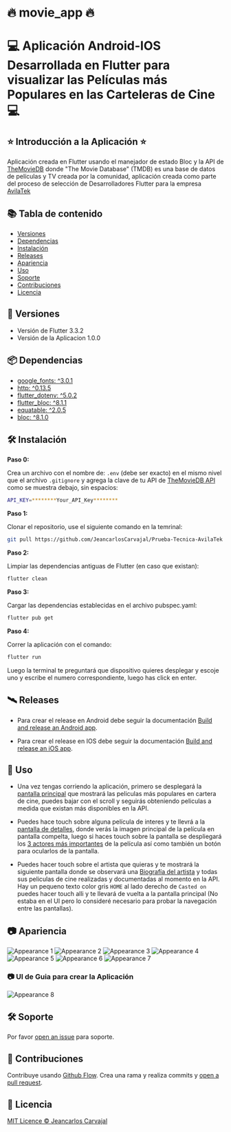 # :fire: movie_app :fire:

# :computer: Aplicación Android-IOS Desarrollada en Flutter para visualizar las Películas más Populares en las Carteleras de Cine :computer:

## :star: Introducción a la Aplicación :star:

Aplicación creada en Flutter usando el manejador de estado Bloc y la API de [TheMovieDB](https://www.themoviedb.org/) donde "The Movie Database" (TMDB) es una base de datos de películas y TV creada por la comunidad, aplicación creada como parte del proceso de selección de Desarrolladores Flutter para la empresa [AvilaTek](https://www.avilatek.com)

## :books: Tabla de contenido

- [Versiones](#memo-versiones)
- [Dependencias](#package-dependencias)
- [Instalación](#hammer_and_wrench-instalación)
- [Releases](#artificial_satellite-releases)
- [Apariencia](#camera-apariencia)
- [Uso](#rocket-uso) 
- [Soporte](#hammer_and_wrench-soporte)
- [Contribuciones](#memo-contribuciones)
- [Licencia](#scroll-licencia)

## :memo: Versiones

*  Versión de Flutter 3.3.2
*  Versión de la Aplicacion 1.0.0

## :package: Dependencias

* [google_fonts: ^3.0.1](https://pub.dev/packages/google_fonts)
* [http: ^0.13.5](https://pub.dev/packages/http)
* [flutter_dotenv: ^5.0.2](https://pub.dev/packages/flutter_dotenv)
* [flutter_bloc: ^8.1.1](https://pub.dev/packages/bloc)
* [equatable: ^2.0.5](https://pub.dev/packages/flutter_bloc)
* [bloc: ^8.1.0](https://pub.dev/packages/equatable)

## :hammer_and_wrench: Instalación

**Paso 0:**

Crea un archivo con el nombre de: `.env` (debe ser exacto) en el mismo nivel que el archivo `.gitignore` y agrega la clave de tu API de [TheMovieDB API](https://www.themoviedb.org/documentation/api) como se muestra debajo, sin espacios:

```sh
API_KEY=********Your_API_Key********
```

**Paso 1:**

Clonar el repositorio, use el siguiente comando en la temrinal:

```sh
git pull https://github.com/JeancarlosCarvajal/Prueba-Tecnica-AvilaTek 
```

**Paso 2:**

Limpiar las dependencias antiguas de Flutter (en caso que existan):

```sh
flutter clean
```

**Paso 3:**

Cargar las dependencias establecidas en el archivo pubspec.yaml:

```sh
flutter pub get
```

**Paso 4:**

Correr la aplicación con el comando:

```sh
flutter run
```
Luego la terminal te preguntará que dispositivo quieres desplegar y escoje uno y escribe el numero correspondiente, luego has click en enter.

## :artificial_satellite: Releases

* Para crear el release en Android debe seguir la documentación [Build and release an Android app](https://docs.flutter.dev/deployment/android).

* Para crear el release en IOS debe seguir la documentación [Build and release an iOS app](https://docs.flutter.dev/deployment/ios).


## :rocket: Uso

* Una vez tengas corriendo la aplicación, primero se desplegará la [pantalla principal](https://github.com/JeancarlosCarvajal/Prueba-Tecnica-AvilaTek/blob/master/appearance/3-min.png) que mostrará las peliculas más populares en cartera de cine, puedes bajar con el scroll y seguirás obteniendo peliculas a medida que existan más disponibles en la API.

* Puedes hace touch sobre alguna película de interes y te llevrá a la [pantalla de detalles](https://github.com/JeancarlosCarvajal/Prueba-Tecnica-AvilaTek/blob/master/appearance/4-min.png), donde verás la imagen principal de la película en pantalla compelta, luego si haces touch sobre la pantalla se despliegará los [3 actores más importantes](https://github.com/JeancarlosCarvajal/Prueba-Tecnica-AvilaTek/blob/master/appearance/5-min.png) de la película así como también un botón para ocularlos de la pantalla.

* Puedes hacer touch sobre el artista que quieras y te mostrará la siguiente pantalla donde se observará una [Biografía del artista](https://github.com/JeancarlosCarvajal/Prueba-Tecnica-AvilaTek/blob/master/appearance/7-min.png) y todas sus peliculas de cine realizadas y documentadas al momento en la API. Hay un pequeno texto color gris `HOME` al lado derecho de `Casted on` puedes hacer touch alli y te llevará de vuelta a la pantalla principal (No estaba en el UI pero lo consideré necesario para probar la navegación entre las pantallas).



## :camera: Apariencia

![Appearance 1](appearance/1-min.png)
![Appearance 2](appearance/2-min.png)
![Appearance 3](appearance/3-min.png)
![Appearance 4](appearance/4-min.png)
![Appearance 5](appearance/5-min.png)
![Appearance 6](appearance/6-min.png)
![Appearance 7](appearance/7-min.png)

### :camera: UI de Guia para crear la Aplicación

![Appearance 8](appearance/UI.png)


## :hammer_and_wrench: Soporte

Por favor [open an issue](https://github.com/JeancarlosCarvajal/Prueba-Tecnica-AvilaTek/issues/new) para soporte.

## :memo: Contribuciones

Contribuye usando [Github Flow](https://guides.github.com/introduction/flow/). Crea una rama y realiza commits y [open a pull request](https://github.com/JeancarlosCarvajal/Prueba-Tecnica-AvilaTek).

## :scroll: Licencia

[MIT Licence © Jeancarlos Carvajal](https://github.com/JeancarlosCarvajal/Prueba-Tecnica-AvilaTek/blob/master/LICENCE.txt)
